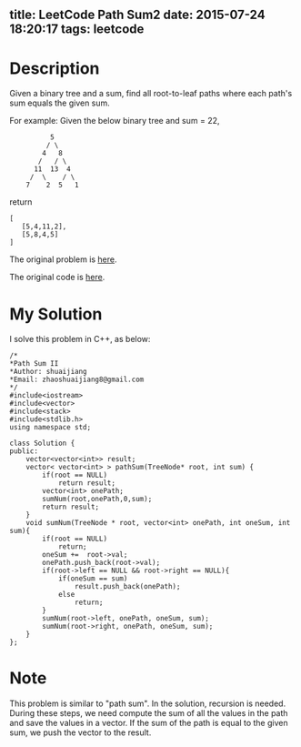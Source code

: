 title: LeetCode Path Sum2
date: 2015-07-24 18:20:17
tags: leetcode
---


# Description
Given a binary tree and a sum, find all root-to-leaf paths where each path's sum equals the given sum.

For example:
Given the below binary tree and sum = 22,

              5
             / \
            4   8
           /   / \
          11  13  4
         /  \    / \
        7    2  5   1
return

	[
	   [5,4,11,2],
	   [5,8,4,5]
	]

The original problem is [here](https://leetcode.com/problems/path-sum-ii/ "Problem").

The original code is [here](https://github.com/shuaijiang/LeetCode/blob/master/PathSum2.cpp "Code").
<!--more-->

# My Solution
I solve this problem in C++, as below:
	
	/*
	*Path Sum II 
	*Author: shuaijiang
	*Email: zhaoshuaijiang8@gmail.com
	*/
	#include<iostream>
	#include<vector>
	#include<stack>
	#include<stdlib.h>
	using namespace std;
	
	class Solution {
	public:
		vector<vector<int>> result;
	    vector< vector<int> > pathSum(TreeNode* root, int sum) {
	    	if(root == NULL)
	    		return result;
	    	vector<int> onePath;
			sumNum(root,onePath,0,sum);
			return result;
	    }
	    void sumNum(TreeNode * root, vector<int> onePath, int oneSum, int sum){
	    	if(root == NULL)
	    		return;
	    	oneSum +=  root->val;
	    	onePath.push_back(root->val);
	    	if(root->left == NULL && root->right == NULL){
	    		if(oneSum == sum)
	    			result.push_back(onePath);
	    		else
	    			return;
	    	}
	    	sumNum(root->left, onePath, oneSum, sum);
			sumNum(root->right, onePath, oneSum, sum);
	    }
	};



# Note
This problem is similar to "path sum". In the solution, recursion is needed. During these steps, we need compute the sum of all the values in the path and save the values in a vector. If the sum of the path is equal to the given sum, we push the vector to the result.
